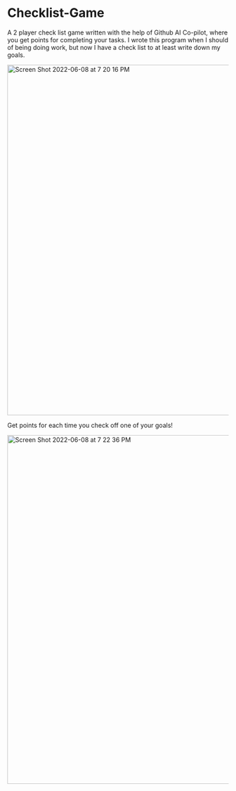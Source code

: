 # Checklist-Game
A 2 player check list game written with the help of Github AI Co-pilot, where you get points for completing your tasks. I wrote this program when I should of being doing work, but now I have a check list to at least write down my goals. 


<img width="797" alt="Screen Shot 2022-06-08 at 7 20 16 PM" src="https://user-images.githubusercontent.com/89702372/172750399-e3ff74ca-9f90-42a8-881d-e8bfc5d31604.png">


Get points for each time you check off one of your goals! 

<img width="793" alt="Screen Shot 2022-06-08 at 7 22 36 PM" src="https://user-images.githubusercontent.com/89702372/172750609-dac53d35-f7f7-4545-bbeb-5ac5db0fc7c3.png">
